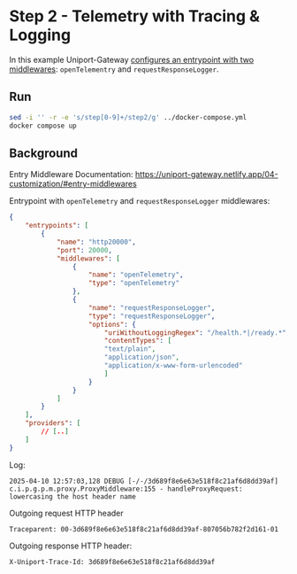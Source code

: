 # Step 2 - Telemetry with Tracing & Logging

In this example Uniport-Gateway [configures an entrypoint with two middlewares](./dynamic-config/config.json): `openTelementry` and `requestResponseLogger`.

## Run

```bash
sed -i '' -r -e 's/step[0-9]+/step2/g' ../docker-compose.yml
docker compose up
```

## Background

Entry Middleware Documentation: <https://uniport-gateway.netlify.app/04-customization/#entry-middlewares>

Entrypoint with `openTelemetry` and `requestResponseLogger` middlewares:

```json
{
    "entrypoints": [
        {
            "name": "http20000",
            "port": 20000,
            "middlewares": [
                {
                    "name": "openTelemetry",
                    "type": "openTelemetry"
                },
                {
                    "name": "requestResponseLogger",
                    "type": "requestResponseLogger",
                    "options": {
                        "uriWithoutLoggingRegex": "/health.*|/ready.*",
                        "contentTypes": [
                        "text/plain",
                        "application/json",
                        "application/x-www-form-urlencoded"
                        ]
                    }
                }
            ]
        }
    ],
    "providers": [
        // [..]
    ]
}
```

Log:

```text
2025-04-10 12:57:03,128 DEBUG [-/-/3d689f8e6e63e518f8c21af6d8dd39af] c.i.p.g.p.m.proxy.ProxyMiddleware:155 - handleProxyRequest: lowercasing the host header name
```

Outgoing request HTTP header

```text
Traceparent: 00-3d689f8e6e63e518f8c21af6d8dd39af-807056b782f2d161-01
```

Outgoing response HTTP header:

```text
X-Uniport-Trace-Id: 3d689f8e6e63e518f8c21af6d8dd39af
```
